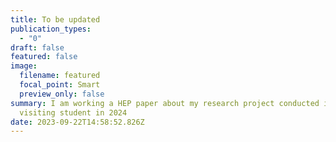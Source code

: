 ```yaml
---
title: To be updated
publication_types:
  - "0"
draft: false
featured: false
image:
  filename: featured
  focal_point: Smart
  preview_only: false
summary: I am working a HEP paper about my research project conducted in UMN as
  visiting student in 2024
date: 2023-09-22T14:58:52.826Z
---
```

